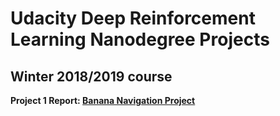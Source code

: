 # Udacity Deep Reinforcement Learning Nanodegree Projects
## Winter 2018/2019 course

**Project 1 Report: [Banana Navigation Project](https://github.com/donaldmusgrove/drlnd/tree/master/project1)**
